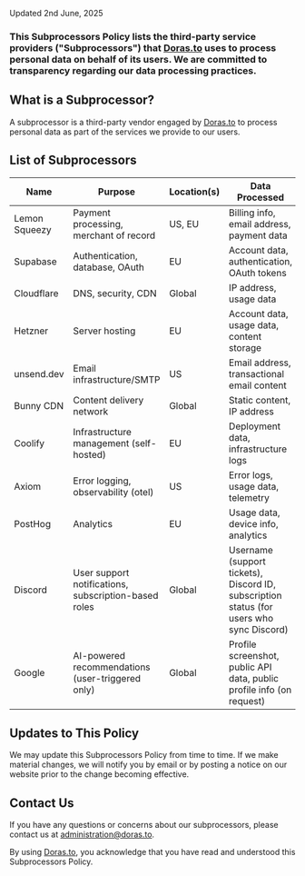 Updated 2nd June, 2025

### This Subprocessors Policy lists the third-party service providers ("Subprocessors") that [Doras.to](https://doras.to) uses to process personal data on behalf of its users. We are committed to transparency regarding our data processing practices.

## **What is a Subprocessor?**

A subprocessor is a third-party vendor engaged by [Doras.to](https://doras.to) to process personal data as part of the services we provide to our users.

## **List of Subprocessors**

| Name          | Purpose                                              | Location(s) | Data Processed                                                                           |
| ------------- | ---------------------------------------------------- | ----------- | ---------------------------------------------------------------------------------------- |
| Lemon Squeezy | Payment processing, merchant of record               | US, EU      | Billing info, email address, payment data                                                |
| Supabase      | Authentication, database, OAuth                      | EU          | Account data, authentication, OAuth tokens                                               |
| Cloudflare    | DNS, security, CDN                                   | Global      | IP address, usage data                                                                   |
| Hetzner       | Server hosting                                       | EU          | Account data, usage data, content storage                                                |
| unsend.dev    | Email infrastructure/SMTP                            | US          | Email address, transactional email content                                               |
| Bunny CDN     | Content delivery network                             | Global      | Static content, IP address                                                               |
| Coolify       | Infrastructure management (self-hosted)              | EU          | Deployment data, infrastructure logs                                                     |
| Axiom         | Error logging, observability (otel)                  | US          | Error logs, usage data, telemetry                                                        |
| PostHog       | Analytics                                            | EU          | Usage data, device info, analytics                                                       |
| Discord       | User support notifications, subscription-based roles | Global      | Username (support tickets), Discord ID, subscription status (for users who sync Discord) |
| Google        | AI-powered recommendations (user-triggered only)     | Global      | Profile screenshot, public API data, public profile info (on request)                    |

## **Updates to This Policy**

We may update this Subprocessors Policy from time to time. If we make material changes, we will notify you by email or by posting a notice on our website prior to the change becoming effective.

## **Contact Us**

If you have any questions or concerns about our subprocessors, please contact us at <administration@doras.to>.

By using [Doras.to](https://doras.to), you acknowledge that you have read and understood this Subprocessors Policy.
